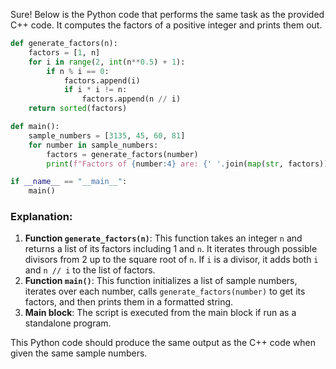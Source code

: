  Sure! Below is the Python code that performs the same task as the provided C++ code. It computes the factors of a positive integer and prints them out.

```python
def generate_factors(n):
    factors = [1, n]
    for i in range(2, int(n**0.5) + 1):
        if n % i == 0:
            factors.append(i)
            if i * i != n:
                factors.append(n // i)
    return sorted(factors)

def main():
    sample_numbers = [3135, 45, 60, 81]
    for number in sample_numbers:
        factors = generate_factors(number)
        print(f"Factors of {number:4} are: {' '.join(map(str, factors))}")

if __name__ == "__main__":
    main()
```

### Explanation:
1. **Function `generate_factors(n)`**: This function takes an integer `n` and returns a list of its factors including 1 and `n`. It iterates through possible divisors from 2 up to the square root of `n`. If `i` is a divisor, it adds both `i` and `n // i` to the list of factors.
2. **Function `main()`**: This function initializes a list of sample numbers, iterates over each number, calls `generate_factors(number)` to get its factors, and then prints them in a formatted string.
3. **Main block**: The script is executed from the main block if run as a standalone program.

This Python code should produce the same output as the C++ code when given the same sample numbers.
